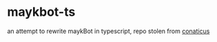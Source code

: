 # maykbot-ts

an attempt to rewrite maykBot in typescript, repo stolen from [conaticus](https://github.com/conaticus/boolean)
